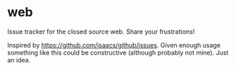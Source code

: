 web
===

Issue tracker for the closed source web. Share your frustrations!

Inspired by https://github.com/isaacs/github/issues. Given enough usage something like this could be constructive (although probably not mine). Just an idea.
